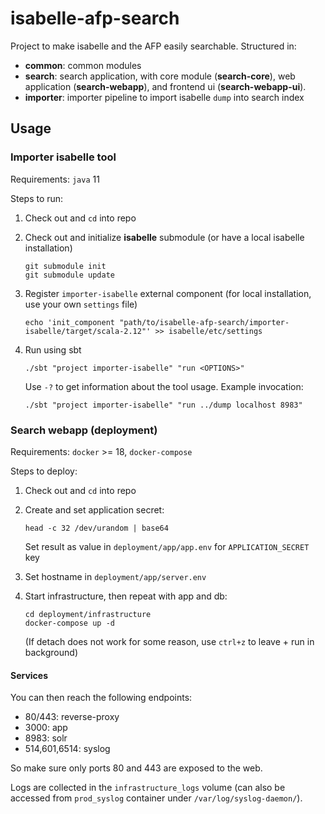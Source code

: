 # isabelle-afp-search
Project to make isabelle and the AFP easily searchable. Structured in:
- **common**: common modules
- **search**: search application, with core module (**search-core**), web application (**search-webapp**), and frontend ui (**search-webapp-ui**).
- **importer**: importer pipeline to import isabelle `dump` into search index

## Usage
### Importer isabelle tool
Requirements: `java` 11

Steps to run:
1. Check out and `cd` into repo
2. Check out and initialize **isabelle** submodule (or have a local isabelle installation)

   ```shell
   git submodule init
   git submodule update
   ```
   
3. Register `importer-isabelle` external component (for local installation, use your own `settings` file)

   ```shell
   echo 'init_component "path/to/isabelle-afp-search/importer-isabelle/target/scala-2.12"' >> isabelle/etc/settings
   ```
   
4. Run using sbt

    ```shell
    ./sbt "project importer-isabelle" "run <OPTIONS>"
   ```
    Use `-?` to get information about the tool usage. Example invocation:
    ```shell
   ./sbt "project importer-isabelle" "run ../dump localhost 8983" 
   ``` 

### Search webapp (deployment)
Requirements: `docker` >= 18, `docker-compose`

Steps to deploy:
1. Check out and `cd` into repo
2. Create and set application secret:

   ```shell
   head -c 32 /dev/urandom | base64
   ```
   Set result as value in `deployment/app/app.env` for `APPLICATION_SECRET` key
3. Set hostname in `deployment/app/server.env`
4. Start infrastructure, then repeat with app and db:

   ```shell
   cd deployment/infrastructure
   docker-compose up -d
   ```
   (If detach does not work for some reason, use `ctrl+z` to leave + run in background)

#### Services
You can then reach the following endpoints:
 - 80/443: reverse-proxy
 - 3000: app
 - 8983: solr
 - 514,601,6514: syslog
 
So make sure only ports 80 and 443 are exposed to the web.

Logs are collected in the `infrastructure_logs` volume (can also be accessed from `prod_syslog` container under `/var/log/syslog-daemon/`).
